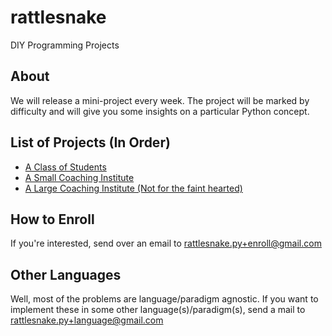 # rattlesnake
DIY Programming Projects

## About
We will release a mini-project every week. The project will be marked by difficulty and will give you some insights on a particular Python concept.

## List of Projects (In Order)

* [A Class of Students](https://github.com/ranveeraggarwal/rattlesnake/tree/master/rattlesnake/01-a-class-of-students)
* [A Small Coaching Institute](https://github.com/ranveeraggarwal/rattlesnake/tree/master/rattlesnake/02-a-small-coaching-institute)
* [A Large Coaching Institute (Not for the faint hearted)](https://github.com/ranveeraggarwal/rattlesnake/tree/master/rattlesnake/02.5-a-large-coaching-institute)

## How to Enroll
If you're interested, send over an email to rattlesnake.py+enroll@gmail.com

## Other Languages
Well, most of the problems are language/paradigm agnostic. If you want to implement these in some other language(s)/paradigm(s), send a mail to rattlesnake.py+language@gmail.com    

